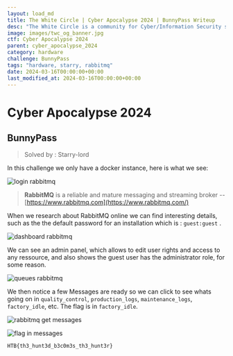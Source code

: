 ```yaml
---
layout: load_md
title: The White Circle | Cyber Apocalypse 2024 | BunnyPass Writeup
desc: "The White Circle is a community for Cyber/Information Security students, enthusiasts and professionals. You can discuss anything related to Security, share your knowledge with others, get help when you need it and proceed further in your journey with amazing people from all over the world."
image: images/twc_og_banner.jpg
ctf: Cyber Apocalypse 2024
parent: cyber_apocalypse_2024
category: hardware
challenge: BunnyPass
tags: "hardware, starry, rabbitmq"
date: 2024-03-16T00:00:00+00:00
last_modified_at: 2024-03-16T00:00:00+00:00
---
```


<h1 class="heading card-title white-text">Cyber Apocalypse 2024</h1>

## BunnyPass
> Solved by : Starry-lord

In this challenge we only have a docker instance, here is what we see: 

![login rabbitmq](https://i.imgur.com/4uAi61N.png)

> **RabbitMQ** is a reliable and mature messaging and streaming broker
> -- [https://www.rabbitmq.com](https://www.rabbitmq.com/)

When we research about RabbitMQ online we can find interesting details, such as the the default password for an installation which is :
`guest:guest` .


![dashboard rabbitmq](https://i.imgur.com/VTip8Yo.png)


We can see an admin panel, which allows to edit user rights and access to any ressource, and also shows the guest user has the administrator role, for some reason. 


![queues rabbitmq](https://i.imgur.com/ZAuMwYd.png)


We then notice a few Messages are ready so we can click to see whats going on in `quality_control`, `production_logs`, `maintenance_logs`, `factory_idle`, etc. The flag is in `factory_idle`.


![rabbitmq get messages](https://i.imgur.com/NOlwfx0.png)

![flag in messages](https://i.imgur.com/h4ZZpj9.png)


```
HTB{th3_hunt3d_b3c0m3s_th3_hunt3r}
```

